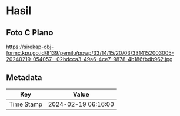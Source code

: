 # Hasil

## Foto C Plano

https://sirekap-obj-formc.kpu.go.id/8139/pemilu/ppwp/33/14/15/20/03/3314152003005-20240219-054057--02bdcca3-49a6-4ce7-9878-4b186fbdb962.jpg


## Metadata

| Key        | Value               |
| ---------- | ------------------- |
| Time Stamp | 2024-02-19 06:16:00 |




